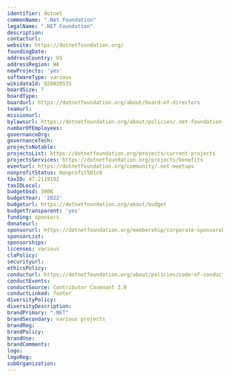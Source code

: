 ```yaml
---
identifier: dotnet
commonName: ".Net Foundation"
legalName: ".NET Foundation"
description:
contacturl:
website: https://dotnetfoundation.org/
foundingDate:
addressCountry: US
addressRegion: WA
newProjects: 'yes'
softwareType: various
wikidataId: Q20020535
boardSize: 7
boardType:
boardurl: https://dotnetfoundation.org/about/board-of-directors
teamurl:
missionurl:
bylawsurl: https://dotnetfoundation.org/about/policies/.net-foundation-bylaws
numberOfEmployees:
governanceOrg:
governanceTech:
projectsNotable:
projectsList: https://dotnetfoundation.org/projects/current-projects
projectsServices: https://dotnetfoundation.org/projects/benefits
eventurl: https://dotnetfoundation.org/community/.net-meetups
nonprofitStatus: Nonprofit501c6
taxID: 47-2119192
taxIDLocal:
budgetUsd: 300K
budgetYear: '2022'
budgeturl: https://dotnetfoundation.org/about/budget
budgetTransparent: 'yes'
funding: sponsors
donateurl:
sponsorurl: https://dotnetfoundation.org/membership/corporate-sponsorship
sponsorList:
sponsorships:
licenses: various
claPolicy:
securityurl:
ethicsPolicy:
conducturl: https://dotnetfoundation.org/about/policies/code-of-conduct
conductEvents:
conductSource: Contributor Covenant 2.0
conductLinked: footer
diversityPolicy:
diversityDescription:
brandPrimary: ".NET"
brandSecondary: various projects
brandReg:
brandPolicy:
brandUse:
brandComments:
logo:
logoReg:
subOrganization:
---
```



